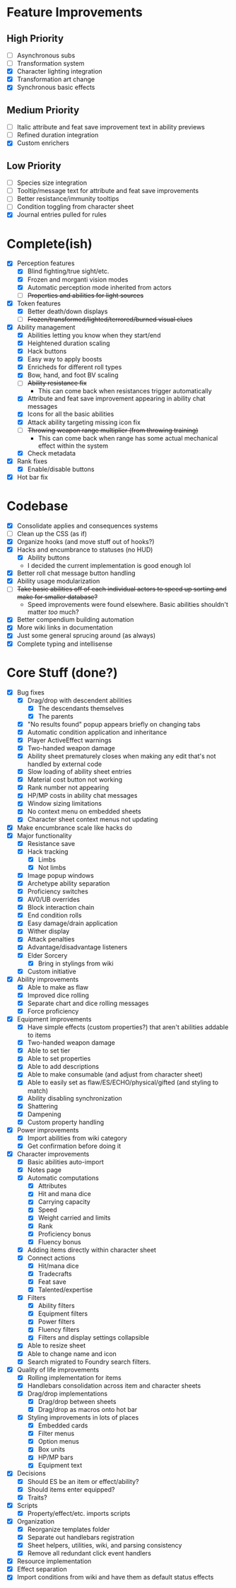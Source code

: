 # Feature Improvements

## High Priority

- [ ] Asynchronous subs
- [ ] Transformation system
- [x] Character lighting integration
- [x] Transformation art change
- [x] Synchronous basic effects

## Medium Priority

- [ ] Italic attribute and feat save improvement text in ability previews
- [ ] Refined duration integration
- [x] Custom enrichers

## Low Priority

- [ ] Species size integration
- [ ] Tooltip/message text for attribute and feat save improvements
- [ ] Better resistance/immunity tooltips
- [ ] Condition toggling from character sheet
- [x] Journal entries pulled for rules

# Complete(ish)

- [x] Perception features
    - [x] Blind fighting/true sight/etc.
    - [x] Frozen and morganti vision modes
    - [x] Automatic perception mode inherited from actors
    - [ ] ~~Properties and abilities for light sources~~
- [x] Token features
    - [x] Better death/down displays
    - [ ] ~~Frozen/transformed/lighted/terrored/burned visual clues~~
- [x] Ability management
    - [x] Abilities letting you know when they start/end
    - [x] Heightened duration scaling
    - [x] Hack buttons
    - [x] Easy way to apply boosts
    - [x] Enricheds for different roll types
    - [x] Bow, hand, and foot BV scaling
    - [ ] ~~Ability resistance fix~~
        - This can come back when resistances trigger automatically
    - [x] Attribute and feat save improvement appearing in ability chat messages
    - [x] Icons for all the basic abilities
    - [x] Attack ability targeting missing icon fix
    - [ ] ~~Throwing weapon range multiplier (from throwing training)~~
        - This can come back when range has some actual mechanical effect within the system
    - [x] Check metadata
- [x] Rank fixes
    - [x] Enable/disable buttons
- [x] Hot bar fix

# Codebase

- [x] Consolidate applies and consequences systems
- [ ] Clean up the CSS (as if)
- [x] Organize hooks (and move stuff out of hooks?)
- [x] Hacks and encumbrance to statuses (no HUD)
    - [x] Ability buttons
    - I decided the current implementation is good enough lol
- [x] Better roll chat message button handling
- [x] Ability usage modularization
- [ ] ~~Take basic abilities off of each individual actors to speed up sorting and make for smaller database?~~
    - Speed improvements were found elsewhere. Basic abilities shouldn't matter _too_ much?
- [x] Better compendium building automation
- [x] More wiki links in documentation
- [x] Just some general sprucing around (as always)
- [x] Complete typing and intellisense

# Core Stuff (done?)

- [x] Bug fixes
    - [x] Drag/drop with descendent abilities
        - [x] The descendants themselves
        - [x] The parents
    - [x] "No results found" popup appears briefly on changing tabs
    - [x] Automatic condition application and inheritance
    - [x] Player ActiveEffect warnings
    - [x] Two-handed weapon damage
    - [x] Ability sheet prematurely closes when making any edit that's not handled by external code
    - [x] Slow loading of ability sheet entries
    - [x] Material cost button not working
    - [x] Rank number not appearing
    - [x] HP/MP costs in ability chat messages
    - [x] Window sizing limitations
    - [x] No context menu on embedded sheets
    - [x] Character sheet context menus not updating
- [x] Make encumbrance scale like hacks do
- [x] Major functionality
    - [x] Resistance save
    - [x] Hack tracking
        - [x] Limbs
        - [x] Not limbs
    - [x] Image popup windows
    - [x] Archetype ability separation
    - [x] Proficiency switches
    - [x] AV0/UB overrides
    - [x] Block interaction chain
    - [x] End condition rolls
    - [x] Easy damage/drain application
    - [x] Wither display
    - [x] Attack penalties
    - [x] Advantage/disadvantage listeners
    - [x] Elder Sorcery
        - [x] Bring in stylings from wiki
    - [x] Custom initiative
- [x] Ability improvements
    - [x] Able to make as flaw
    - [x] Improved dice rolling
    - [x] Separate chart and dice rolling messages
    - [x] Force proficiency
- [x] Equipment improvements
    - [x] Have simple effects (custom properties?) that aren't abilities addable to items
    - [x] Two-handed weapon damage
    - [x] Able to set tier
    - [x] Able to set properties
    - [x] Able to add descriptions
    - [x] Able to make consumable (and adjust from character sheet)
    - [x] Able to easily set as flaw/ES/ECHO/physical/gifted (and styling to match)
    - [x] Ability disabling synchronization
    - [x] Shattering
    - [x] Dampening
    - [x] Custom property handling
- [x] Power improvements
    - [x] Import abilities from wiki category
    - [x] Get confirmation before doing it
- [x] Character improvements
    - [x] Basic abilities auto-import
    - [x] Notes page
    - [x] Automatic computations
        - [x] Attributes
        - [x] Hit and mana dice
        - [x] Carrying capacity
        - [x] Speed
        - [x] Weight carried and limits
        - [x] Rank
        - [x] Proficiency bonus
        - [x] Fluency bonus
    - [x] Adding items directly within character sheet
    - [x] Connect actions
        - [x] Hit/mana dice
        - [x] Tradecrafts
        - [x] Feat save
        - [x] Talented/expertise
    - [x] Filters
        - [x] Ability filters
        - [x] Equipment filters
        - [x] Power filters
        - [x] Fluency filters
        - [x] Filters and display settings collapsible
    - [x] Able to resize sheet
    - [x] Able to change name and icon
    - [x] Search migrated to Foundry search filters.
- [x] Quality of life improvements
    - [x] Rolling implementation for items
    - [x] Handlebars consolidation across item and character sheets
    - [x] Drag/drop implementations
        - [x] Drag/drop between sheets
        - [x] Drag/drop as macros onto hot bar
    - [x] Styling improvements in lots of places
        - [x] Embedded cards
        - [x] Filter menus
        - [x] Option menus
        - [x] Box units
        - [x] HP/MP bars
        - [x] Equipment text
- [x] Decisions
    - [x] Should ES be an item or effect/ability?
    - [x] Should items enter equipped?
    - [x] Traits?
- [x] Scripts
    - [x] Property/effect/etc. imports scripts
- [x] Organization
    - [x] Reorganize templates folder
    - [x] Separate out handlebars registration
    - [x] Sheet helpers, utilities, wiki, and parsing consistency
    - [x] Remove all redundant click event handlers
- [x] Resource implementation
- [x] Effect separation
- [x] Import conditions from wiki and have them as default status effects
